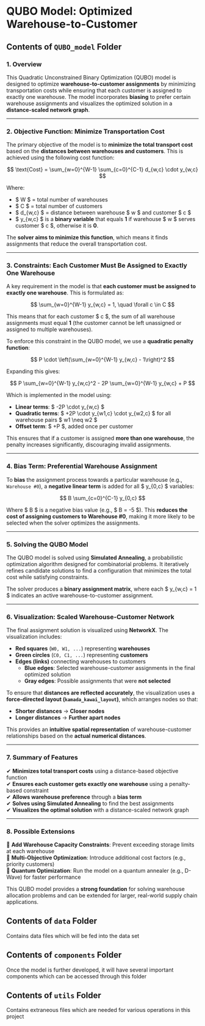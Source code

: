 # **QUBO Model: Optimized Warehouse-to-Customer**

## Contents of `QUBO_model` Folder

### **1. Overview**
This Quadratic Unconstrained Binary Optimization (QUBO) model is designed to optimize **warehouse-to-customer assignments** by minimizing transportation costs while ensuring that each customer is assigned to exactly one warehouse. The model incorporates **biasing** to prefer certain warehouse assignments and visualizes the optimized solution in a **distance-scaled network graph**.

---

### **2. Objective Function: Minimize Transportation Cost**
The primary objective of the model is to **minimize the total transport cost** based on the **distances between warehouses and customers**. This is achieved using the following cost function:

$$
\text{Cost} = \sum_{w=0}^{W-1} \sum_{c=0}^{C-1} d_{w,c} \cdot y_{w,c}
$$

Where:
- $ W $ = total number of warehouses  
- $ C $ = total number of customers  
- $ d_{w,c} $ = distance between warehouse $ w $ and customer $ c $  
- $ y_{w,c} $ is a **binary variable** that equals **1** if warehouse $ w $ serves customer $ c $, otherwise it is **0**.

The **solver aims to minimize this function**, which means it finds assignments that reduce the overall transportation cost.

---

### **3. Constraints: Each Customer Must Be Assigned to Exactly One Warehouse**
A key requirement in the model is that **each customer must be assigned to exactly one warehouse**. This is formulated as:

$$
\sum_{w=0}^{W-1} y_{w,c} = 1, \quad \forall c \in C
$$

This means that for each customer $ c $, the sum of all warehouse assignments must equal **1** (the customer cannot be left unassigned or assigned to multiple warehouses).  

To enforce this constraint in the QUBO model, we use a **quadratic penalty function**:

$$
P \cdot \left(\sum_{w=0}^{W-1} y_{w,c} - 1\right)^2
$$

Expanding this gives:

$$
P \sum_{w=0}^{W-1} y_{w,c}^2 - 2P \sum_{w=0}^{W-1} y_{w,c} + P
$$

Which is implemented in the model using:
- **Linear terms**: $ -2P \cdot y_{w,c} $  
- **Quadratic terms**: $ +2P \cdot y_{w1,c} \cdot y_{w2,c} $ for all warehouse pairs $ w1 \neq w2 $  
- **Offset term**: $ +P $, added once per customer  

This ensures that if a customer is assigned **more than one warehouse**, the penalty increases significantly, discouraging invalid assignments.

---

### **4. Bias Term: Preferential Warehouse Assignment**
To **bias** the assignment process towards a particular warehouse (e.g., `Warehouse #0`), a **negative linear term** is added for all $ y_{0,c} $ variables:

$$
B \sum_{c=0}^{C-1} y_{0,c}
$$

Where $ B $ is a negative bias value (e.g., $ B = -5 $). This **reduces the cost of assigning customers to Warehouse #0**, making it more likely to be selected when the solver optimizes the assignments.

---

### **5. Solving the QUBO Model**
The QUBO model is solved using **Simulated Annealing**, a probabilistic optimization algorithm designed for combinatorial problems. It iteratively refines candidate solutions to find a configuration that minimizes the total cost while satisfying constraints.

The solver produces a **binary assignment matrix**, where each $ y_{w,c} = 1 $ indicates an active warehouse-to-customer assignment.

---

### **6. Visualization: Scaled Warehouse-Customer Network**
The final assignment solution is visualized using **NetworkX**. The visualization includes:  
- **Red squares** (`W0, W1, ...`) representing **warehouses**  
- **Green circles** (`C0, C1, ...`) representing **customers**  
- **Edges (links)** connecting warehouses to customers  
  - **Blue edges**: Selected warehouse-customer assignments in the final optimized solution  
  - **Gray edges**: Possible assignments that were **not selected**  

To ensure that **distances are reflected accurately**, the visualization uses a **force-directed layout (`kamada_kawai_layout`)**, which arranges nodes so that:
- **Shorter distances** → **Closer nodes**  
- **Longer distances** → **Further apart nodes**  

This provides an **intuitive spatial representation** of warehouse-customer relationships based on the **actual numerical distances**.

---

### **7. Summary of Features**
✔ **Minimizes total transport costs** using a distance-based objective function  
✔ **Ensures each customer gets exactly one warehouse** using a penalty-based constraint  
✔ **Allows warehouse preference** through a **bias term**  
✔ **Solves using Simulated Annealing** to find the best assignments  
✔ **Visualizes the optimal solution** with a distance-scaled network graph  

---

### **8. Possible Extensions**
🔹 **Add Warehouse Capacity Constraints**: Prevent exceeding storage limits at each warehouse  
🔹 **Multi-Objective Optimization**: Introduce additional cost factors (e.g., priority customers)  
🔹 **Quantum Optimization**: Run the model on a quantum annealer (e.g., D-Wave) for faster performance  

This QUBO model provides a **strong foundation** for solving warehouse allocation problems and can be extended for larger, real-world supply chain applications. 


## Contents of `data` Folder

Contains data files which will be fed into the data set

## Contents of `components` Folder

Once the model is further developed, it will have several important components which can be accessed through this folder

## Contents of `utils` Folder

Contains extraneous files which are needed for various operations in this project
